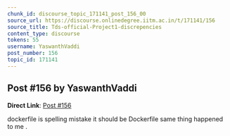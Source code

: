 ```yaml
---
chunk_id: discourse_topic_171141_post_156_00
source_url: https://discourse.onlinedegree.iitm.ac.in/t/171141/156
source_title: Tds-official-Project1-discrepencies
content_type: discourse
tokens: 55
username: YaswanthVaddi
post_number: 156
topic_id: 171141
---
```


## Post #156 by YaswanthVaddi

**Direct Link**: [Post #156](https://discourse.onlinedegree.iitm.ac.in/t/171141/156)

dockerfile is spelling mistake it should be Dockerfile same thing happened to me .
